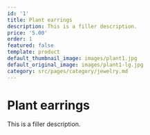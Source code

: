 ```yaml
---
id: '1'
title: Plant earrings
description: This is a filler description.
price: '5.00'
order: 1
featured: false
template: product
default_thumbnail_image: images/plant1.jpg
default_original_image: images/plant1-lg.jpg
category: src/pages/category/jewelry.md
---
```

# Plant earrings

This is a filler description.
